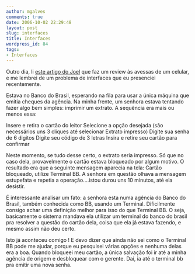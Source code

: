 ```yaml
---
author: mgalves
comments: true
date: 2006-10-02 22:29:48
layout: post
slug: interfaces
title: Interfaces
wordpress_id: 84
tags:
- Interfaces
---
```


Outro dia, li [este artigo do Joel](http://www.joelonsoftware.com/items/2006/09/19b.html) que faz um review às avessas de um celular, e me lembrei de um problema de interfaces que eu presenciei recentemente.

Estava no Banco do Brasil, esperando na fila para usar a única máquina que emitia cheques da agência. Na minha frente, um senhora estava tentando fazer algo bem simples: imprimir um extrato. A sequência era mais ou menos essa:

Insere e retira o cartão do leitor
Selecione a opção desejada (são necessários uns 3 cliques até selecionar Extrato impresso)
Digite sua senha de 6 digitos
Digite seu código de 3 letras
Insira e retire seu cartão para confirmar

Neste momento, se tudo desse certo, o extrato seria impresso. Só que no caso dela, provavelmente o cartão estava bloqueado por algum motivo. O resultado era que a seguinte mensagem aparecia na tela: Cartão bloqueado, utilize Terminal BB. A senhora em questão olhava a mensagem estupefata e repetia a operação....istou durou uns 10 minutos, até ela desistir.

É interessante analisar um fato: a senhora esta numa agência do Banco do Brasil, também conhecida como BB, usando um Terminal. Dificilmente consigo achar uma definição melhor para isso do que Terminal BB. O seja, basicamente o sistema mandava ela utilizar um terminal do banco do brasil pra resolver a questão do cartão dela, coisa que ela já estava fazendo, e mesmo assim não deu certo.

Isto já aconteceu comigo ! E devo dizer que ainda não sei como o Terminal BB pode me ajudar, porque eu pesquisei várias opções e nenhuma delas era a boa. Quando bloqueei meu cartão, a única salvação foi ir até a minha agência de origem e desbloquear com o gerente. Daí, ia até o terminal bb pra emitir uma nova senha.
